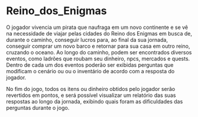 # Reino_dos_Enigmas

O jogador vivencia um pirata que naufraga em um novo continente e se vê na necessidade de viajar pelas cidades do Reino dos Enigmas em busca de, durante o caminho, conseguir lucros para, ao final da sua jornada, conseguir comprar um novo barco e retornar para sua casa em outro reino, cruzando o oceano. Ao longo do caminho, podem ser encontrados diversos eventos, como ladrões que roubam seu dinheiro, npcs, mercados e quests. Dentro de cada um dos eventos poderão ser exibidas perguntas que modificam o cenário ou ou o inventário de acordo com a resposta do jogador.

No fim do jogo, todos os itens ou dinheiro obtidos pelo jogador serão revertidos em pontos, e será possível visualizar um relatório das suas respostas ao longo da jornada, exibindo quais foram as dificuldades das perguntas durante o jogo.
